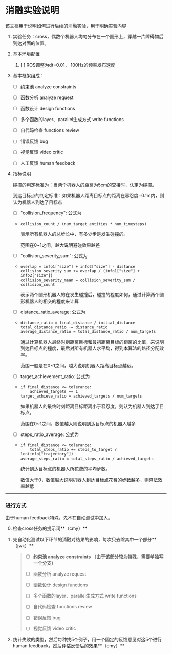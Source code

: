 # 消融实验说明

该文档用于说明如何进行后续的消融实验，用于明确实验内容

1. 实验任务：cross，偶数个机器人均匀分布在一个圆形上，穿越一片障碍物后到达对面的位置。

2. 基本环境配置

   1. [ ] ROS调整为dt=0.01， 100Hz的频率发布速度

3. 基本框架组成：

   - [ ] 约束池 analyze constraints
   - [ ] 函数分析 analyze request
   - [ ] 函数设计 design functions

   - [ ] 多个函数的layer、parallel生成方式 write functions

   - [ ] 自代码检查 functions review
   - [ ] 错误反馈 bug 

   - [ ] 视觉反馈 video critic

   - [ ] 人工反馈 human feedback

4. 指标说明

   碰撞的判定标准为：当两个机器人的距离为5cm的交接时，认定为碰撞。

   到达目标点的判定标准：如果机器人距离目标点的距离在容忍度=0.1m内，则认为机器人到达了目标点

   - [ ] "collision_frequency": 公式为

   - ```
     collision_count / (num_target_entities * num_timesteps)
     ```

     表示所有机器人的总步长中，有多少步是发生碰撞的。

     范围在0~1之间，越大说明避碰效果越差

   - [ ] "collision_severity_sum": 公式为

   - ```
     overlap = info1["size"] + info2["size"] - distance
     collision_severity_sum += overlap / (info1["size"] + info2["size"])
     collision_severity_mean = collision_severity_sum / collision_count
     ```

     表示两个圆形机器人的在发生碰撞后，碰撞的程度如何，通过计算两个圆形机器人的相交的程度来计算

   - [ ] distance_ratio_average: 公式为

   - ```
     distance_ratio = final_distance / initial_distance
     total_distance_ratio += distance_ratio
     average_distance_ratio = total_distance_ratio / num_targets
     ```

     通过计算机器人最终时刻距离目标和最初距离目标的距离的比值，来说明到达目标点的程度，最后对所有机器人求平均，得到本算法的路径分配效率。

     范围一般是在0~1之间，越大说明机器人距离目标点越远。

   - [ ] target_achievement_ratio: 公式为

   - ```
     if final_distance <= tolerance:
         achieved_targets += 1
     target_achieve_ratio = achieved_targets / num_targets
     ```

     如果机器人的最终时刻距离目标距离小于容忍度，则认为机器人到达了目标点。

     范围在0~1之间，数值越大则说明到达目标点的机器人越多

   - [ ] steps_ratio_average: 公式为

   - ```
     if final_distance <= tolerance:
         total_steps_ratio += steps_to_target / len(info["trajectory"])
     average_steps_ratio = total_steps_ratio / achieved_targets
     ```

     统计到达目标点的机器人所花费的平均步数。

     数值大于0，数值越大说明机器人到达目标点花费的步数越多，则算法效率越低

***

### 进行方式

由于human feedback特殊，先不在自动测试中加入。

0. 检查cross任务的提示词**（cmy）**

1. 先自动化测试以下环节的消融对结果的影响，每次只去除其中一个部分**（jwk）**

   > - [ ] **约束池 analyze constraints  （由于该部分较为特殊，需要单独写一个分支）**
   > - [ ] 函数分析 analyze request
   > - [ ] 函数设计 design functions
   >
   > - [ ] 多个函数的layer、parallel生成方式 write functions
   >
   > - [ ] 自代码检查 functions review
   > - [ ] 错误反馈 bug 
   >
   > - [ ] 视觉反馈 video critic

2. 统计失败的类型，然后每种找5个例子，用一个固定的反馈意见对这5个进行human feedback，然后评估反馈后的效果**（cmy）**

   